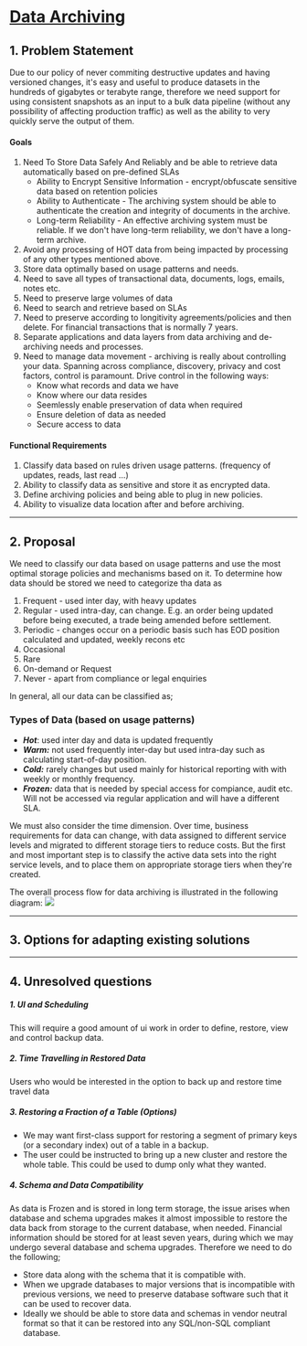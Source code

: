 # [Data Archiving ]()

## 1. Problem Statement

Due to our policy of never commiting destructive updates and having versioned changes, it's easy and useful to produce datasets in the hundreds of gigabytes or terabyte range, therefore we need support for using consistent snapshots as an input to a bulk data pipeline (without any possibility of affecting production traffic) as well as the ability to very quickly serve the output of them.

#### Goals
      
1. Need To Store Data Safely And Reliably and be able to retrieve data automatically based on pre-defined SLAs
      - Ability to Encrypt Sensitive Information - encrypt/obfuscate sensitive data based on retention policies
      - Ability to Authenticate - The archiving system should be able to authenticate the creation and integrity of documents in the archive.
      - Long-term Reliability - An effective archiving system must be reliable. If we don't have long-term reliability, we don't have a long-term archive.
2. Avoid any processing of HOT data from being impacted by processing of any other types mentioned above.
3. Store data optimally based on usage patterns and needs.
4. Need to save all types of transactional data, documents, logs, emails, notes etc.
5. Need to preserve large volumes of data
6. Need to search and retrieve based on SLAs
7. Need to preserve according to longitivity agreements/policies and then delete. For financial transactions that is normally 7 years.
8. Separate applications and data layers from data archiving and de-archiving needs and processes.
9. Need to manage data movement - archiving is really about controlling your data. Spanning across compliance, discovery, privacy and cost factors, control is paramount.
Drive control in the following ways:
      - Know what records and data we have
      - Know where our data resides
      - Seemlessly enable preservation of data when required
      - Ensure deletion of data as needed
      - Secure access to data
        
#### Functional Requirements
1. Classify data based on rules driven usage patterns. (frequency of updates, reads, last read ...)
2. Ability to classify data as sensitive and store it as encrypted data.
3. Define archiving policies and being able to plug in new policies.
4. Ability to visualize data location after and before archiving.

---

## 2. Proposal

We need to classify our data based on usage patterns and use the most optimal storage policies and mechanisms based on it. To determine how data should be stored we need to categorize tha data as 
      
 1. Frequent - used inter day, with heavy updates
 2. Regular - used intra-day, can change. E.g. an order being updated before being executed, a trade being amended before settlement.
 3. Periodic - changes occur on a periodic basis such has EOD position calculated and updated, weekly recons etc
 4. Occasional 
 5. Rare
 6. On-demand or Request
 7. Never - apart from compliance or legal enquiries
      
In general, all our data can be classified as;
### Types of Data (based on usage patterns)
- ***Hot***: used inter day and data is updated frequently
- ***Warm:*** not used frequently inter-day but used intra-day such as calculating start-of-day position.
- ***Cold:*** rarely changes but used mainly for historical reporting with with weekly or monthly frequency.
- ***Frozen:*** data that is needed by special access for compiance, audit etc. Will not be accessed via regular application and will have a different SLA.

We must also consider the time dimension. Over time, business requirements for data can change, with data assigned to different service levels and migrated to different storage tiers to reduce costs.  But the first and most important step is to classify the active data sets into the right service levels, and to place them on appropriate storage tiers when they're created.

The overall process flow for data archiving is illustrated in the following diagram:
![](Data-Archiving-Diagram.jpg)


---
## 3. Options for adapting existing solutions

---
## 4. Unresolved questions

##### 1. UI and Scheduling
This will require a good amount of ui work in order to define, restore, view and control backup data.

##### 2. Time Travelling in Restored Data
Users who would be interested in the option to back up and restore time travel data 

##### 3. Restoring a Fraction of a Table (Options)
- We may want first-class support for restoring a segment of primary keys (or a secondary index) out of a table in a backup.
- The user could be instructed to bring up a new cluster and restore the whole table. This could be used to dump only what they wanted.

##### 4. Schema and Data Compatibility

As data is Frozen and is stored in long term storage, the issue arises when database and schema upgrades makes it almost impossible to restore the data back from storage to the current database, when needed. Financial information should be stored for at least seven years, during which we may undergo several database and schema upgrades. Therefore we need to do the following;
 - Store data along with the schema that it is compatible with.
 - When we upgrade databases to major versions that is incompatible with previous versions, we need to preserve database software such that it can be used to recover data.
 - Ideally we should be able to store data and schemas in vendor neutral format so that it can be restored into any SQL/non-SQL  compliant database.

